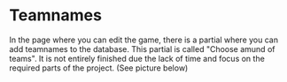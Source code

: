 # Teamnames

In the page where you can edit the game, there is a partial where you can add teamnames to the database. This partial is called "Choose amund of teams".  It is not entirely finished due the lack of time and focus on the required parts of the project.            \(See picture below\)



